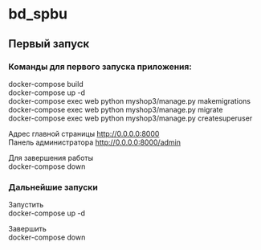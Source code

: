# bd_spbu
## Первый запуск<br/>
### Команды для первого запуска приложения:<br/>
docker-compose build<br/>
docker-compose up -d<br/>
docker-compose exec web python myshop3/manage.py makemigrations<br/>
docker-compose exec web python myshop3/manage.py migrate<br/>
docker-compose exec web python myshop3/manage.py createsuperuser<br/>


Адрес главной страницы http://0.0.0.0:8000<br/>
Панель администратора http://0.0.0.0:8000/admin<br/>


Для завершения работы <br/>
docker-compose down<br/>


### Дальнейшие запуски<br/>
Запустить<br/>
docker-compose up -d<br/>


Завершить<br/>
docker-compose down<br/>

